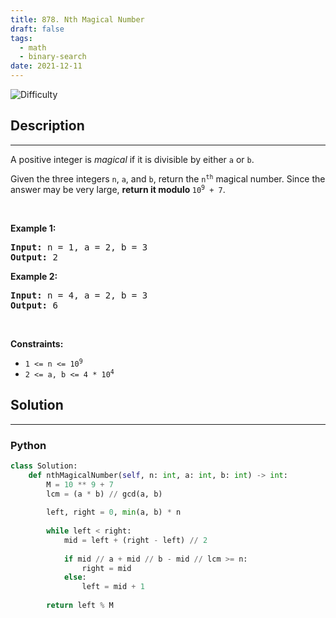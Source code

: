 ```yaml
---
title: 878. Nth Magical Number
draft: false
tags: 
  - math
  - binary-search
date: 2021-12-11
---
```


![Difficulty](https://img.shields.io/badge/Difficulty-Hard-blue.svg)

## Description

---
<p>A positive integer is <em>magical</em> if it is divisible by either <code>a</code> or <code>b</code>.</p>

<p>Given the three integers <code>n</code>, <code>a</code>, and <code>b</code>, return the <code>n<sup>th</sup></code> magical number. Since the answer may be very large, <strong>return it modulo </strong><code>10<sup>9</sup> + 7</code>.</p>

<p>&nbsp;</p>
<p><strong class="example">Example 1:</strong></p>

<pre>
<strong>Input:</strong> n = 1, a = 2, b = 3
<strong>Output:</strong> 2
</pre>

<p><strong class="example">Example 2:</strong></p>

<pre>
<strong>Input:</strong> n = 4, a = 2, b = 3
<strong>Output:</strong> 6
</pre>

<p>&nbsp;</p>
<p><strong>Constraints:</strong></p>

<ul>
	<li><code>1 &lt;= n &lt;= 10<sup>9</sup></code></li>
	<li><code>2 &lt;= a, b &lt;= 4 * 10<sup>4</sup></code></li>
</ul>


## Solution

---
### Python
``` py title='nth-magical-number'
class Solution:
    def nthMagicalNumber(self, n: int, a: int, b: int) -> int:
        M = 10 ** 9 + 7
        lcm = (a * b) // gcd(a, b)
        
        left, right = 0, min(a, b) * n
        
        while left < right:
            mid = left + (right - left) // 2
            
            if mid // a + mid // b - mid // lcm >= n:
                right = mid
            else:
                left = mid + 1
        
        return left % M

```

